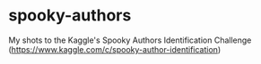# spooky-authors
My shots to the Kaggle's Spooky Authors Identification Challenge (https://www.kaggle.com/c/spooky-author-identification)
